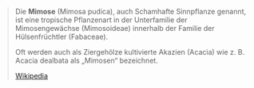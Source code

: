 > Die **Mimose** (Mimosa pudica), auch Schamhafte Sinnpflanze genannt, ist eine tropische Pflanzenart in der Unterfamilie der Mimosengewächse (Mimosoideae) innerhalb der Familie der Hülsenfrüchtler (Fabaceae).
>
> Oft werden auch als Ziergehölze kultivierte Akazien (Acacia) wie z. B. Acacia dealbata als „Mimosen“ bezeichnet.
>
> [Wikipedia](https://de.wikipedia.org/wiki/Mimose)